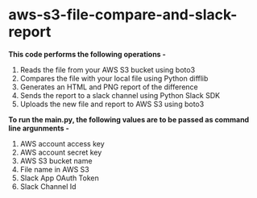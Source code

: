 # aws-s3-file-compare-and-slack-report

**This code performs the following operations -**

1. Reads the file from your AWS S3 bucket using boto3
2. Compares the file with your local file using Python difflib
3. Generates an HTML and PNG report of the difference
4. Sends the report to a slack channel using Python Slack SDK
5. Uploads the new file and report to AWS S3 using boto3

**To run the main.py, the following values are to be passed as command line argunments -**

1. AWS account access key
2. AWS account secret key
3. AWS S3 bucket name
4. File name in AWS S3
5. Slack App OAuth Token
6. Slack Channel Id
